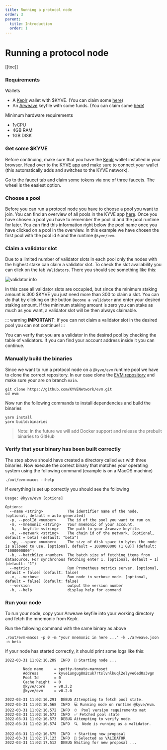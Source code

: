 ```yaml
---
title: Running a protocol node
order: 3
parent:
  title: Introduction
  order: 1
---
```


# Running a protocol node

[[toc]]

### Requirements

Wallets

- A [Keplr](https://keplr.app) wallet with $KYVE. (You can claim some [here](https://app.kyve.network/faucet))
- An [Arweave](https://arweave.org/) keyfile with some funds. (You can claim some [here](https://faucet.arweave.net/))

Minimum hardware requirements

- 1vCPU
- 4GB RAM
- 1GB DISK

### Get some $KYVE

Before continuing, make sure that you have the [Keplr](https://keplr.app) wallet installed in your browser. Head over to the [KYVE app](https://app.kyve.network) and make sure to connect your wallet (this automatically adds and switches to the KYVE network).

Go to the faucet tab and claim some tokens via one of three faucets. The wheel is the easiest option.

### Choose a pool

Before you can run a protocol node you have to choose a pool you want to join. You can find an overview of all pools
in the KYVE app [here](https://app.kyve.network/). Once you have chosen a pool you have to remember the pool id and the
pool runtime for later. You can find this information right below the pool name once you have clicked on a pool in the overview. In this example we have chosen the first pool with the pool id `0` and the runtime `@kyve/evm`.

### Claim a validator slot

Due to a limited number of validator slots in each pool only the nodes with the highest stake can claim
a validator slot. To check the slot availability you can click on the tab `Validators`. There you should see something like this:

![validator info](/validator_info.png)

In this case all validator slots are occupied, but since the minimum staking amount is 300 $KYVE you just need more than 300 to claim a slot. You can do that by clicking on the button `Become a validator` and enter your desired staking amount.
If the minimum staking amount is zero you can stake as much as you want, a validator slot will be then always claimable.

::: warning
**IMPORTANT**: If you can not claim a validator slot in the desired pool you can not continue!
:::

You can verify that you are a validator in the desired pool by checking the table of validators. If you can find your
account address inside it you can continue.

### Manually build the binaries

Since we want to run a protocol node on a `@kyve/evm` runtime pool we have to clone the correct repository. In our
case clone the [EVM repository](https://github.com/KYVENetwork/evm) and make sure your are on branch `main`.

```
git clone https://github.com/KYVENetwork/evm.git
cd evm
```

Now run the following commands to install dependencies and build the binaries

```
yarn install
yarn build:binaries
```

> Note: In the future we will add Docker support and release the prebuilt binaries to GitHub

### Verify that your binary has been built correctly

The step above should have created a directory called `out` with three binaries. Now execute the correct binary that matches your operating system using the following command (example is on a MacOS machine)

```
./out/evm-macos --help
```

If everything is set up correctly you should see the following

```
Usage: @kyve/evm [options]

Options:
  --name <string>           The identifier name of the node. [optional, default = auto generated]
  -p, --poolId <number>     The id of the pool you want to run on.
  -m, --mnemonic <string>   Your mnemonic of your account.
  -k, --keyfile <string>    The path to your Arweave keyfile.
  -n, --network <string>    The chain id of the network. [optional, default = beta] (default: "beta")
  -sp, --space <number>     The size of disk space in bytes the node is allowed to use. [optional, default = 1000000000 (1 GB)] (default: "1000000000")
  -b, --batchSize <number>  The batch size of fetching items from datasource. For synchronous fetching enter 1. [optional, default = 1] (default: "1")
  --metrics                 Run Prometheus metrics server. [optional, default = false] (default: false)
  -v, --verbose             Run node in verbose mode. [optional, default = false] (default: false)
  --version                 output the version number
  -h, --help                display help for command
```

### Run your node

To run your node, copy your Arweave keyfile into your working directory and fetch the mnemonic from Keplr.

Run the following command with the same binary as above

```
./out/evm-macos -p 0 -m "your mnemonic in here ..." -k ./arweave.json -n beta
```

If your node has started correctly, it should print some logs like this:

```
2022-03-31 11:02:16.289  INFO  🚀 Starting node ...

        Node name     = spotty-tomato-marmoset
        Address       = kyve1ungug8m2cuk7rtslvnlkuql2elyve6ed0s3vgn
        Pool Id       = 0
        Cache height  = 0
        @kyve/core    = v0.2.2
        @kyve/evm     = v0.2.0

2022-03-31 11:02:16.291  DEBUG Attempting to fetch pool state.
2022-03-31 11:02:16.568  INFO  💻 Running node on runtime @kyve/evm.
2022-03-31 11:02:16.572  INFO  ⏱  Pool version requirements met
2022-03-31 11:02:16.573  INFO  ✅ Fetched pool state
2022-03-31 11:02:16.573  DEBUG Attempting to verify node.
2022-03-31 11:02:16.574  INFO  🔍  Node is running as a validator.

2022-03-31 11:02:16.575  INFO  ⚡️ Starting new proposal
2022-03-31 11:02:17.123  INFO  🧐 Selected as VALIDATOR
2022-03-31 11:02:17.512  DEBUG Waiting for new proposal ...
```
